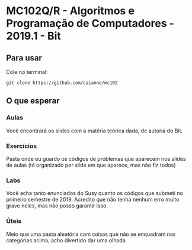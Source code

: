 # MC102Q/R - Algoritmos e Programação de Computadores - 2019.1 - Bit

## Para usar

Cole no terminal:

`git clone https://github.com/caianne/mc102`

## O que esperar

### Aulas

Você encontrará os slides com a matéria teórica dada, de autoria do Bit.

### Exercícios

Pasta onde eu guardo os códigos de problemas que aparecem nos slides de aulas (tá organizado por slide em que aparece, mas não fiz todos)

### Labs

Você acha tanto enunciados do Susy quanto os códigos que submeti no primeiro semestre de 2019. Acredito que não tenha nenhum erro muito grave neles, mas não posso garantir isso.

### Úteis

Meio que uma pasta aleatória com coisas que não se enquadram nas categorias acima, acho divertido dar uma olhada.
